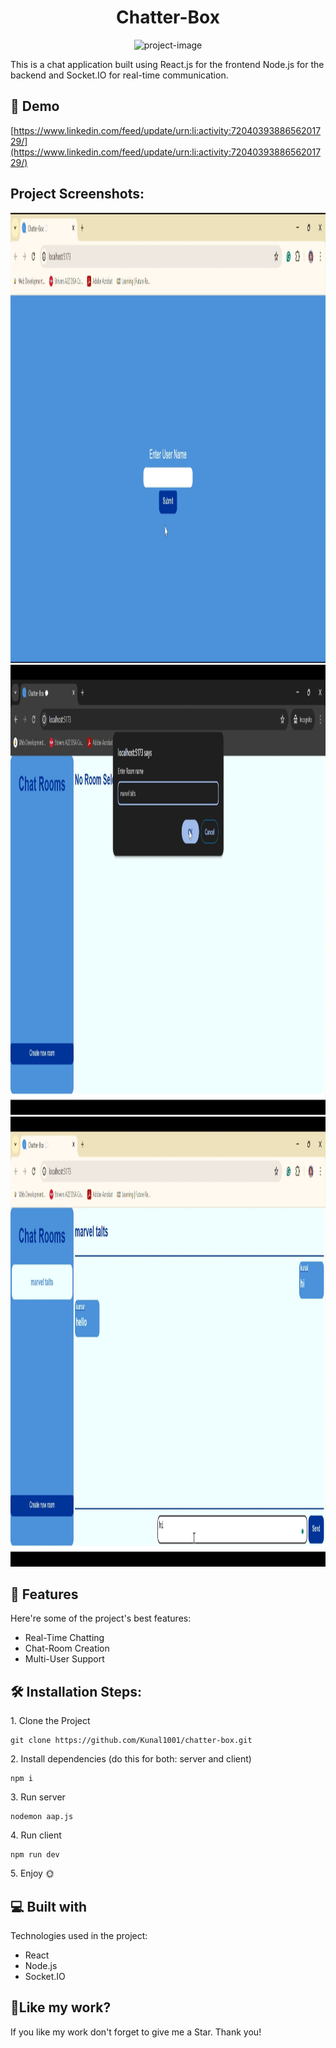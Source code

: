 <h1 align="center" id="title">Chatter-Box</h1>

<p align="center"><img src="https://socialify.git.ci/Kunal1001/chatter-box/image?language=1&amp;owner=1&amp;name=1&amp;stargazers=1&amp;theme=Light" alt="project-image"></p>

<p id="description">This is a chat application built using React.js for the frontend Node.js for the backend and Socket.IO for real-time communication.</p>

<h2>🚀 Demo</h2>

[https://www.linkedin.com/feed/update/urn:li:activity:7204039388656201729/](https://www.linkedin.com/feed/update/urn:li:activity:7204039388656201729/)

<h2>Project Screenshots:</h2>

<img src=".\assets\Screenshot 2024-06-05 135007.png" alt="project-screenshot" width="1080" height="720/">

<img src=".\assets\Screenshot 2024-06-05 135057.png" alt="project-screenshot" width="1080" height="720/">

<img src=".\assets\Screenshot 2024-06-05 135119.png" alt="project-screenshot" width="1080" height="720/">

  
  
<h2>🧐 Features</h2>

Here're some of the project's best features:

*   Real-Time Chatting
*   Chat-Room Creation
*   Multi-User Support

<h2>🛠️ Installation Steps:</h2>

<p>1. Clone the Project</p>

```
git clone https://github.com/Kunal1001/chatter-box.git
```

<p>2. Install dependencies (do this for both: server and client)</p>

```
npm i
```

<p>3. Run server</p>

```
nodemon aap.js
```

<p>4. Run client</p>

```
npm run dev
```

<p>5. Enjoy 🌞</p>

  
  
<h2>💻 Built with</h2>

Technologies used in the project:

*   React
*   Node.js
*   Socket.IO

<h2>💖Like my work?</h2>

If you like my work don't forget to give me a Star. Thank you!

